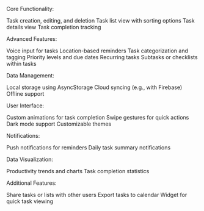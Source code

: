Core Functionality:

Task creation, editing, and deletion
Task list view with sorting options
Task details view
Task completion tracking

Advanced Features:

Voice input for tasks
Location-based reminders
Task categorization and tagging
Priority levels and due dates
Recurring tasks
Subtasks or checklists within tasks

Data Management:

Local storage using AsyncStorage
Cloud syncing (e.g., with Firebase)
Offline support

User Interface:

Custom animations for task completion
Swipe gestures for quick actions
Dark mode support
Customizable themes

Notifications:

Push notifications for reminders
Daily task summary notifications

Data Visualization:

Productivity trends and charts
Task completion statistics

Additional Features:

Share tasks or lists with other users
Export tasks to calendar
Widget for quick task viewing
